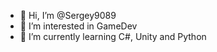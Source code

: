 - 👋 Hi, I’m @Sergey9089
- 👀 I’m interested in GameDev
- 🌱 I’m currently learning C#, Unity and Python


